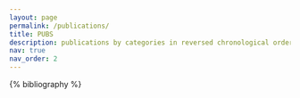 ```yaml
---
layout: page
permalink: /publications/
title: PUBS
description: publications by categories in reversed chronological order.
nav: true
nav_order: 2
---
```


<!-- _pages/publications.md -->
<div class="publications">

{% bibliography %}

</div>
